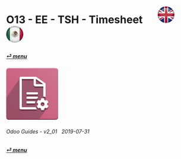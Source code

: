 # O13 - EE - TSH - Timesheet &nbsp;&nbsp;&nbsp;&nbsp; [![en-uk](/doc/img/en-uk_flag_button_small.png)](/en-uk/o13/ee/tsh/en-uk-o13-ee-tsh-timesheet-guides.md) [ ![es-mx](/doc/img/es-mx_flag_button_small.png)](/es-mx/o13/ee/tsh/es-mx-o13-ee-tsh-timesheet-guides.md)
#### [_&#x23CE; menu_](/en-uk/o13/ee/en-uk-o13-ee-guides-menu.md)  
### ![tsh](/doc/img/account_accountant.png)

###### Odoo Guides - v2_01 &nbsp; 2019-07-31  
**[_&#x23CE; menu_](/en-uk/o13/ee/en-uk-o13-ee-guides-menu.md)**  

